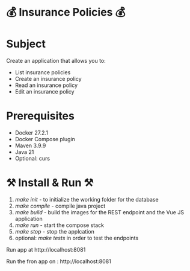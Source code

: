 # 💰 Insurance Policies 💰

# Subject 

Create an application that allows you to:

* List insurance policies
* Create an insurance policy
* Read an insurance policy
* Edit an insurance policy

# Prerequisites 

* Docker 27.2.1
* Docker Compose plugin
* Maven 3.9.9 
* Java 21
* Optional: curs

# ⚒️ Install & Run ⚒️

1. *make init* - to initialize the working folder for the database
2. *make compile* - compile java project
3. *make build* - build the images for the REST endpoint and the Vue JS application
4. *make run* - start the compose stack
5. *make stop* - stop the applcation
6. optional: *make tests* in order to test the endpoints

Run app  at http://localhost:8081
   
Run the fron app on : http://localhost:8081
